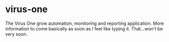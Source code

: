 # virus-one
The Virus One grow automation, monitoring and reporting application. More information to come basically as soon
as I feel like typing it. That...won't be very soon.

